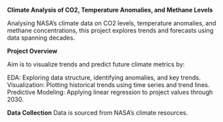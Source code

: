 **Climate Analysis of CO2, Temperature Anomalies, and Methane Levels**

Analysing NASA’s climate data on CO2 levels, temperature anomalies, and methane concentrations, this project explores trends and forecasts using data spanning decades.

**Project Overview**

Aim is to visualize trends and predict future climate metrics by:

EDA: Exploring data structure, identifying anomalies, and key trends.
Visualization: Plotting historical trends using time series and trend lines.
Predictive Modeling: Applying linear regression to project values through 2030.


**Data Collection**
Data is sourced from NASA’s climate resources.
